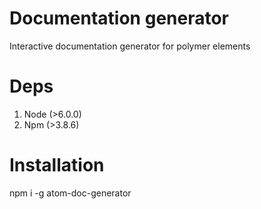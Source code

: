 # Documentation generator

Interactive documentation generator for polymer elements

# Deps

1. Node (>6.0.0)
2. Npm (>3.8.6)

# Installation

npm i -g atom-doc-generator
